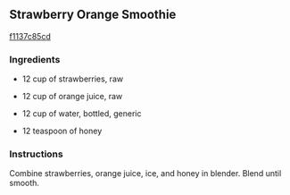 ## Strawberry Orange Smoothie

[f1137c85cd](http://www.food.com/recipe/strawberry-orange-smoothie-127453)

### Ingredients

 - 12 cup of strawberries, raw

 - 12 cup of orange juice, raw

 - 12 cup of water, bottled, generic

 - 12 teaspoon of honey

### Instructions

Combine strawberries, orange juice, ice, and honey in blender. Blend until smooth.